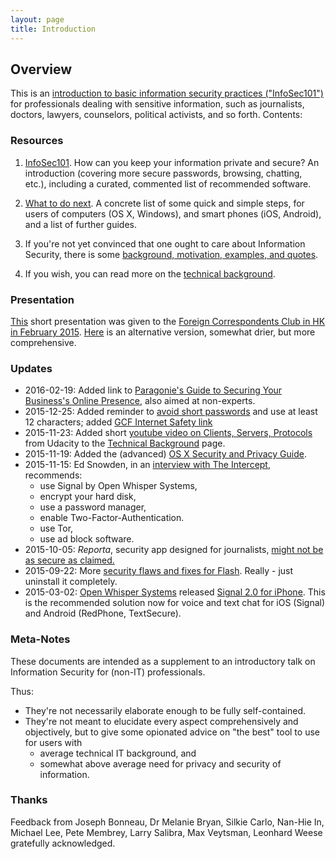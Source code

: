 ```yaml
---
layout: page
title: Introduction
---
```


## Overview

This is an [introduction to basic information security practices ("InfoSec101")](p1-InfoSec101) for professionals dealing with sensitive information, such as journalists, doctors, lawyers, counselors, political activists, and so forth. Contents:


### Resources

1. [InfoSec101](p1-InfoSec101). How can you keep your information private and secure? An introduction (covering more secure passwords, browsing, chatting, etc.), including a curated, commented list of recommended software. 

2. [What to do next](p2-WhatToDoNext). A concrete list of some quick and simple steps, for users of computers (OS X, Windows), and smart phones (iOS, Android), and a list of further guides.

3. If you're not yet convinced that one ought to care about Information Security, there is some [background, motivation, examples, and quotes](p3-Motivation). 

4. If you wish, you can read more on the [technical background](p4-TechnicalBackground).


### Presentation
[This](public/presentations/short-InfoSec101-FCC.pdf) short presentation was given to the [Foreign Correspondents Club in HK in February 2015](http://fcchk.org/event/club-workshop-information-security-101-protect-your-data-protect-your-sources). [Here](public/presentations/InfoSec101-Presentation-FCC-2015-02-26.pdf) is an alternative version, somewhat drier, but more comprehensive.

### Updates

* 2016-02-19: Added link to [Paragonie's Guide to Securing Your Business's Online Presence](https://paragonie.com/blog/2015/06/guide-securing-your-business-s-online-presence-for-non-experts), also aimed at non-experts.
* 2015-12-25: Added reminder to [avoid short passwords](https://blog.codinghorror.com/your-password-is-too-damn-short/) and use at least 12 characters; added [GCF Internet Safety link](http://www.gcflearnfree.org/internetsafety)
* 2015-11-23: Added short [youtube video on Clients, Servers, Protocols](https://www.youtube.com/watch?v=gE5WUbmb6Cc) from Udacity to the [Technical Background](p4-TechnicalBackground) page. 
* 2015-11-19: Added the (advanced) [OS X Security and Privacy Guide](https://github.com/drduh/OS-X-Security-and-Privacy-Guide).
* 2015-11-15: Ed Snowden, in an [interview with The Intercept](https://theintercept.com/2015/11/12/edward-snowden-explains-how-to-reclaim-your-privacy/), recommends: 
    * use Signal by Open Whisper Systems, 
    * encrypt your hard disk, 
    * use a password manager, 
    * enable Two-Factor-Authentication. 
    * use Tor, 
    * use ad block software.
* 2015-10-05: *Reporta*, security app designed for journalists, [might not be as secure as claimed.](http://motherboard.vice.com/en_uk/read/reverse-engineering-proves-journalist-security-app-unsafe)
* 2015-09-22: More [security flaws and fixes for Flash](http://krebsonsecurity.com/2015/09/adobe-flash-patch-plus-shockwave-shocker/). Really - just uninstall it completely. 
* 2015-03-02: [Open Whisper Systems](https://whispersystems.org) released [Signal 2.0 for iPhone](https://whispersystems.org/blog/the-new-signal/). This is the recommended solution now for voice and text chat for iOS (Signal) and Android (RedPhone, TextSecure).

### Meta-Notes
These documents are intended as a supplement to an introductory talk on Information Security for (non-IT) professionals.

Thus: 

- They're not necessarily elaborate enough to be fully self-contained.
- They're not meant to elucidate every aspect comprehensively and objectively, but to give some opionated advice on "the best" tool to use for users with
    - average technical IT background, and
    - somewhat above average need for privacy and security of information.

### Thanks

Feedback from Joseph Bonneau, Dr Melanie Bryan, Silkie Carlo, Nan-Hie In, Michael Lee, Pete Membrey, Larry Salibra, Max Veytsman, Leonhard Weese gratefully acknowledged.
